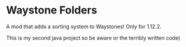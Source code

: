 # Waystone Folders
A mod that adds a sorting system to Waystones! Only for 1.12.2.

This is my second java project so be aware or the terribly written code)
